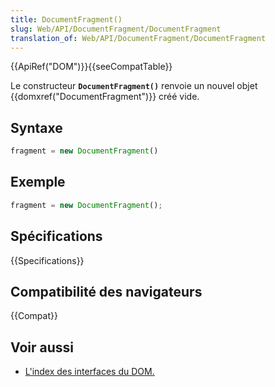 ```yaml
---
title: DocumentFragment()
slug: Web/API/DocumentFragment/DocumentFragment
translation_of: Web/API/DocumentFragment/DocumentFragment
---
```


{{ApiRef("DOM")}}{{seeCompatTable}}

Le constructeur **`DocumentFragment()`** renvoie un nouvel objet {{domxref("DocumentFragment")}} créé vide.

## Syntaxe

```js
fragment = new DocumentFragment()
```

## Exemple

```js
fragment = new DocumentFragment();
```

## Spécifications

{{Specifications}}

## Compatibilité des navigateurs

{{Compat}}

## Voir aussi

- [L'index des interfaces du DOM.](/fr/docs/Web/API/Document_Object_Model)
